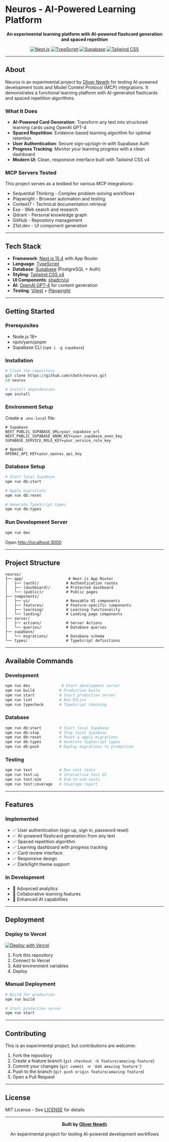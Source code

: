 # Neuros - AI-Powered Learning Platform

<div align="center">

**An experimental learning platform with AI-powered flashcard generation and spaced repetition**

[![Next.js](https://img.shields.io/badge/Next.js-15.4-black?logo=next.js)](https://nextjs.org/)
[![TypeScript](https://img.shields.io/badge/TypeScript-5-blue?logo=typescript)](https://www.typescriptlang.org/)
[![Supabase](https://img.shields.io/badge/Supabase-green?logo=supabase)](https://supabase.com/)
[![Tailwind CSS](https://img.shields.io/badge/Tailwind-4.0-06B6D4?logo=tailwindcss)](https://tailwindcss.com/)

</div>

---

## About

Neuros is an experimental project by [Oliver Newth](https://github.com/n3wth) for testing AI-powered development tools and Model Context Protocol (MCP) integrations. It demonstrates a functional learning platform with AI-generated flashcards and spaced repetition algorithms.

### What It Does

- **AI-Powered Card Generation**: Transform any text into structured learning cards using OpenAI GPT-4
- **Spaced Repetition**: Evidence-based learning algorithm for optimal retention
- **User Authentication**: Secure sign-up/sign-in with Supabase Auth
- **Progress Tracking**: Monitor your learning progress with a clean dashboard
- **Modern UI**: Clean, responsive interface built with Tailwind CSS v4

### MCP Servers Tested

This project serves as a testbed for various MCP integrations:
- Sequential Thinking - Complex problem-solving workflows
- Playwright - Browser automation and testing
- Context7 - Technical documentation retrieval
- Exa - Web search and research
- Qdrant - Personal knowledge graph
- GitHub - Repository management
- 21st.dev - UI component generation

---

## Tech Stack

- **Framework**: [Next.js 15.4](https://nextjs.org/) with App Router
- **Language**: [TypeScript](https://www.typescriptlang.org/)
- **Database**: [Supabase](https://supabase.com/) (PostgreSQL + Auth)
- **Styling**: [Tailwind CSS v4](https://tailwindcss.com/)
- **UI Components**: [shadcn/ui](https://ui.shadcn.com/)
- **AI**: [OpenAI GPT-4](https://openai.com/) for content generation
- **Testing**: [Vitest](https://vitest.dev/) + [Playwright](https://playwright.dev/)

---

## Getting Started

### Prerequisites

- Node.js 18+
- npm/yarn/pnpm
- Supabase CLI (`npm i -g supabase`)

### Installation

```bash
# Clone the repository
git clone https://github.com/n3wth/neuros.git
cd neuros

# Install dependencies
npm install
```

### Environment Setup

Create a `.env.local` file:

```env
# Supabase
NEXT_PUBLIC_SUPABASE_URL=your_supabase_url
NEXT_PUBLIC_SUPABASE_ANON_KEY=your_supabase_anon_key
SUPABASE_SERVICE_ROLE_KEY=your_service_role_key

# OpenAI
OPENAI_API_KEY=your_openai_api_key
```

### Database Setup

```bash
# Start local Supabase
npm run db:start

# Apply migrations
npm run db:reset

# Generate TypeScript types
npm run db:types
```

### Run Development Server

```bash
npm run dev
```

Open [http://localhost:3000](http://localhost:3000)

---

## Project Structure

```
neuros/
├── app/                    # Next.js App Router
│   ├── (auth)/            # Authentication routes
│   ├── (dashboard)/       # Protected dashboard
│   └── (public)/          # Public pages
├── components/            
│   ├── ui/                # Reusable UI components
│   ├── features/          # Feature-specific components
│   ├── learning/          # Learning functionality
│   └── landing/           # Landing page components
├── server/
│   ├── actions/           # Server Actions
│   └── queries/           # Database queries
├── supabase/
│   └── migrations/        # Database schema
└── types/                 # TypeScript definitions
```

---

## Available Commands

### Development
```bash
npm run dev              # Start development server
npm run build           # Production build
npm run start           # Start production server
npm run lint            # Run ESLint
npm run typecheck       # TypeScript checking
```

### Database
```bash
npm run db:start        # Start local Supabase
npm run db:stop         # Stop local Supabase
npm run db:reset        # Reset & apply migrations
npm run db:types        # Generate TypeScript types
npm run db:push         # Deploy migrations to production
```

### Testing
```bash
npm run test            # Run unit tests
npm run test:ui         # Interactive test UI
npm run test:e2e        # End-to-end tests
npm run test:coverage   # Coverage report
```

---

## Features

### Implemented
- ✅ User authentication (sign up, sign in, password reset)
- ✅ AI-powered flashcard generation from any text
- ✅ Spaced repetition algorithm
- ✅ Learning dashboard with progress tracking
- ✅ Card review interface
- ✅ Responsive design
- ✅ Dark/light theme support

### In Development
- 🚧 Advanced analytics
- 🚧 Collaborative learning features
- 🚧 Enhanced AI capabilities

---

## Deployment

### Deploy to Vercel

[![Deploy with Vercel](https://vercel.com/button)](https://vercel.com/new/clone?repository-url=https://github.com/n3wth/neuros)

1. Fork this repository
2. Connect to Vercel
3. Add environment variables
4. Deploy

### Manual Deployment

```bash
# Build for production
npm run build

# Start production server
npm run start
```

---

## Contributing

This is an experimental project, but contributions are welcome:

1. Fork the repository
2. Create a feature branch (`git checkout -b feature/amazing-feature`)
3. Commit your changes (`git commit -m 'Add amazing feature'`)
4. Push to the branch (`git push origin feature/amazing-feature`)
5. Open a Pull Request

---

## License

MIT License - See [LICENSE](LICENSE) for details

---

<div align="center">

**Built by [Oliver Newth](https://github.com/n3wth)**

An experimental project for testing AI-powered development workflows

</div>
